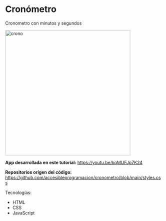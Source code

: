 # Cronómetro
Cronometro con minutos y segundos

<img src="https://i.ibb.co/MSnHGqt/Screen-Shot-2021-04-27-at-08-21-06.png" alt="crono" width="400"/>

**App desarrollada en este tutorial:** https://youtu.be/kqMUFJp7K24

**Repositorios orígen del código:** https://github.com/accesibleprogramacion/cronometro/blob/main/styles.css

Tecnologías:
- HTML
- CSS
- JavaScript
